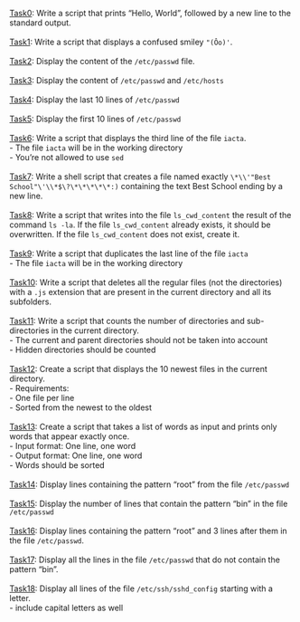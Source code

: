 [Task0](./0-hello_world): Write a script that prints “Hello, World”, followed by a new line to the standard output.<br></br>
[Task1](./1-confused_smiley): Write a script that displays a confused smiley `"(Ôo)'`.<br><br>
[Task2](./2-hellofile): Display the content of the `/etc/passwd` file.<br><br>
[Task3](./3-twofiles): Display the content of `/etc/passwd` and `/etc/hosts`<br><br>
[Task4](./4-lastlines): Display the last 10 lines of `/etc/passwd`<br><br>
[Task5](./5-firstlines): Display the first 10 lines of `/etc/passwd`<br><br>
[Task6](./third_line): Write a script that displays the third line of the file `iacta`.<br>
	- The file `iacta` will be in the working directory<br>
	- You’re not allowed to use `sed`<br><br>
[Task7](./7-file):  Write a shell script that creates a file named exactly `\*\\'"Best School"\'\\*$\?\*\*\*\*\*:)` containing the text Best School ending by a new line.<br><br>
[Task8](./8-cwd_state): Write a script that writes into the file `ls_cwd_content` the result of the command `ls -la`. If the file `ls_cwd_content` already exists, it should be overwritten. If the file `ls_cwd_content` does not exist, create it.<br><br>
[Task9](./duplicate_last_line): Write a script that duplicates the last line of the file `iacta`<br>
	- The file `iacta` will be in the working directory<br><br>
[Task10](./10-no_more_js): Write a script that deletes all the regular files (not the directories) with a `.js` extension that are present in the current directory and all its subfolders.<br><br>
[Task11](./11-directories): Write a script that counts the number of directories and sub-directories in the current directory.<br>
	- The current and parent directories should not be taken into account<br>
	- Hidden directories should be counted<br><br>
[Task12](./12-newest_files): Create a script that displays the 10 newest files in the current directory.<br>
	- Requirements:<br>
	- One file per line<br>
	- Sorted from the newest to the oldest<br><br>
[Task13](./13-unique): Create a script that takes a list of words as input and prints only words that appear exactly once.<br>
	- Input format: One line, one word<br>
	- Output format: One line, one word<br>
	- Words should be sorted<br><br>
[Task14](./14-findthatword): Display lines containing the pattern “root” from the file `/etc/passwd`<br><br>
[Task15](./15-countthatword): Display the number of lines that contain the pattern “bin” in the file `/etc/passwd`<br><br>
[Task16](./16-whatsnext): Display lines containing the pattern “root” and 3 lines after them in the file `/etc/passwd`.<br><br>
[Task17](./17-hidethisword): Display all the lines in the file `/etc/passwd` that do not contain the pattern “bin”.<br><br>
[Task18](./letteronly): Display all lines of the file `/etc/ssh/sshd_config` starting with a letter.<br>
	- include capital letters as well<br><br>
